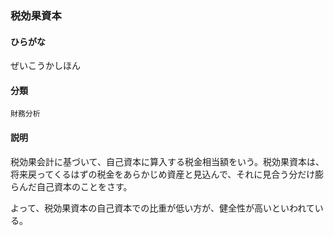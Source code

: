 <div style="display:none;">

## [あ行](securities-terms?id=あ行)
## [か行](securities-terms?id=か行)
## [さ行](securities-terms?id=さ行)

</div>

### 税効果資本

#### ひらがな

ぜいこうかしほん

#### 分類

`財務分析`

#### 説明

税効果会計に基づいて、自己資本に算入する税金相当額をいう。税効果資本は、将来戻ってくるはずの税金をあらかじめ資産と見込んで、それに見合う分だけ膨らんだ自己資本のことをさす。
よって、税効果資本の自己資本での比重が低い方が、健全性が高いといわれている。

<div style="display:none;">

## [た行](securities-terms?id=た行)
## [な行](securities-terms?id=な行)
## [は行](securities-terms?id=は行)
## [ま行](securities-terms?id=ま行)
## [や行](securities-terms?id=や行)
## [ら行](securities-terms?id=ら行)
## [わ行](securities-terms?id=わ行)
## [英数字・記号](securities-terms?id=英数字・記号)

</div>

